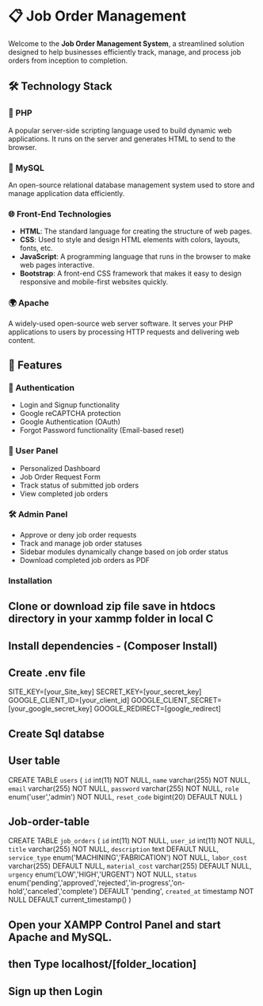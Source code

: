 # 📋 Job Order Management

Welcome to the **Job Order Management System**, a streamlined solution designed to help businesses efficiently track, manage, and process job orders from inception to completion.

## 🛠️ Technology Stack

### 🐘 PHP
A popular server-side scripting language used to build dynamic web applications. It runs on the server and generates HTML to send to the browser.

### 🐬 MySQL
An open-source relational database management system used to store and manage application data efficiently.

### 🌐 Front-End Technologies

- **HTML**: The standard language for creating the structure of web pages.  
- **CSS**: Used to style and design HTML elements with colors, layouts, fonts, etc.  
- **JavaScript**: A programming language that runs in the browser to make web pages interactive.  
- **Bootstrap**: A front-end CSS framework that makes it easy to design responsive and mobile-first websites quickly.

### 🌍 Apache
A widely-used open-source web server software. It serves your PHP applications to users by processing HTTP requests and delivering web content.

## 🚀 Features

### 🔐 Authentication
- Login and Signup functionality  
- Google reCAPTCHA protection  
- Google Authentication (OAuth)  
- Forgot Password functionality (Email-based reset)

### 👤 User Panel
- Personalized Dashboard  
- Job Order Request Form  
- Track status of submitted job orders  
- View completed job orders

### 🛠️ Admin Panel
- Approve or deny job order requests  
- Track and manage job order statuses  
- Sidebar modules dynamically change based on job order status  
- Download completed job orders as PDF

### Installation 

## Clone or download zip file save in htdocs directory in your xammp folder in local C
## Install dependencies - (Composer Install)
## Create .env file 
SITE_KEY=[your_Site_key]
SECRET_KEY=[your_secret_key]
GOOGLE_CLIENT_ID=[your_client_id]
GOOGLE_CLIENT_SECRET=[your_google_secret_key]
GOOGLE_REDIRECT=[google_redirect]
## Create Sql databse
## User table
CREATE TABLE `users` (
  `id` int(11) NOT NULL,
  `name` varchar(255) NOT NULL,
  `email` varchar(255) NOT NULL,
  `password` varchar(255) NOT NULL,
  `role` enum('user','admin') NOT NULL,
  `reset_code` bigint(20) DEFAULT NULL
) 
## Job-order-table
CREATE TABLE `job_orders` (
  `id` int(11) NOT NULL,
  `user_id` int(11) NOT NULL,
  `title` varchar(255) NOT NULL,
  `description` text DEFAULT NULL,
  `service_type` enum('MACHINING','FABRICATION') NOT NULL,
  `labor_cost` varchar(255) DEFAULT NULL,
  `material_cost` varchar(255) DEFAULT NULL,
  `urgency` enum('LOW','HIGH','URGENT') NOT NULL,
  `status` enum('pending','approved','rejected','in-progress','on-hold','canceled','complete') DEFAULT 'pending',
  `created_at` timestamp NOT NULL DEFAULT current_timestamp()
) 
## Open your XAMPP Control Panel and start Apache and MySQL.
## then Type localhost/[folder_location]
## Sign up then Login




